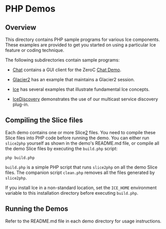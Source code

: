 # PHP Demos

## Overview

This directory contains PHP sample programs for various Ice components. These
examples are provided to get you started on using a particular Ice feature or
coding technique.

The following subdirectories contain sample programs:

- [Chat](./Chat) contains a GUI client for the ZeroC [Chat Demo][1].

- [Glacier2](./Glacier2) has an example that maintains a Glacier2 session.

- [Ice](./Ice) has several examples that illustrate fundamental Ice concepts.

- [IceDiscovery](./IceDiscovery) demonstrates the use of our multicast service
discovery plug-in.

## Compiling the Slice files

Each demo contains one or more Slice[2] files. You need to compile these Slice
files into PHP code before running the demo. You can either run `slice2php`
yourself as shown in the demo's README.md file, or compile all the demo Slice
files by executing the `build.php` script:
```
php build.php
```

`build.php` is a simple PHP script that runs `slice2php` on all the demo
Slice files. The companion script `clean.php` removes all the files generated by
`slice2php`.

If you install Ice in a non-standard location, set the `ICE_HOME` environment
variable to this installation directory before executing `build.php`.

## Running the Demos

Refer to the README.md file in each demo directory for usage instructions.

[1]: https://doc.zeroc.com/technical-articles/general-topics/chat-demo
[2]: https://doc.zeroc.com/ice/latest/the-slice-language

